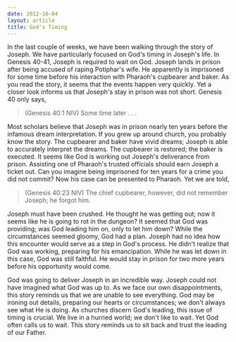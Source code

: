 ```yaml
---
date: 2012-10-04
layout: article
title: God's Timing
---
```


In the last couple of weeks, we have been walking through the story of Joseph. We have particularly focused on God's timing in Joseph's life. In Genesis 40-41, Joseph is required to wait on God. Joseph lands in prison after being accused of raping Potiphar's wife. He apparently is imprisoned for some time before his interaction  with Pharaoh's cupbearer and baker. As you read the story, it seems that the events happen very quickly. Yet a closer look informs us that Joseph's stay in prison was not short. Genesis 40 only says,

>(Genesis 40:1 NIV) Some time later . . .

Most scholars believe that Joseph was in prison nearly ten years before the infamous dream interpretation. If you grew up around church, you probably know the story. The cupbearer and baker have vivid dreams; Joseph is able to accurately interpret the dreams. The cupbearer is restored; the baker is executed. It seems like God is working out Joseph's deliverance from prison. Assisting one of Pharaoh's trusted officials should earn Joseph a ticket out. Can you imagine being imprisoned for ten years for a crime you did not commit? Now his case can be presented to Pharaoh. Yet we are told,

>(Genesis 40:23 NIV) The chief cupbearer, however, did not remember Joseph; he forgot him. 

Joseph must have been crushed. He thought he was getting out; now it seems like he is going to rot in the dungeon? It seemed that God was providing; was God leading him on, only to let him down? While the circumstances seemed gloomy, God had a plan. Joseph had no idea how this encounter would serve as a step in God's process. He didn't realize that God was working, preparing for his emancipation. While he was let down in this case, God was still faithful. He would stay in prison for two more years before his opportunity would come. 

God was going to deliver Joseph in an incredible way. Joseph could not have imagined what God was up to. As we face our own disappointments, this story reminds us that we are unable to see everything. God may be ironing out details, preparing our hearts or circumstances; we don't always see what He is doing. As churches discern God's leading, this issue of timing is crucial. We live in a hurried world; we don't like to wait. Yet God often calls us to wait. This story reminds us to sit back and trust the leading of our Father.
